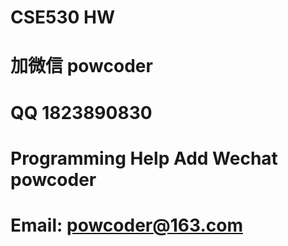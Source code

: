 # CSE530 HW
# 加微信 powcoder

# QQ 1823890830

# Programming Help Add Wechat powcoder

# Email: powcoder@163.com

